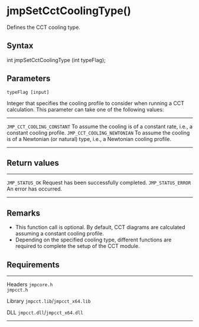 jmpSetCctCoolingType()
======================

Defines the CCT cooling type.

Syntax
------

int jmpSetCctCoolingType (int typeFlag);

Parameters
----------

`typeFlag [input]`

Integer that specifies the cooling profile to consider when running a
CCT calculation. This parameter can take one of the following values:

  ----------------------------- -----------------------------------------------------------------------------------------------
  `JMP_CCT_COOLING_CONSTANT`    To assume the cooling is of a constant rate, i.e., a constant cooling profile.
  `JMP_CCT_COOLING_NEWTONIAN`   To assume the cooling is of a Newtonian (or natural) type, i.e., a Newtonian cooling profile.
  ----------------------------- -----------------------------------------------------------------------------------------------

Return values
-------------

  -------------------- ------------------------------------------
  `JMP_STATUS_OK`      Request has been successfully completed.
  `JMP_STATUS_ERROR`   An error has occurred.
  -------------------- ------------------------------------------

Remarks
-------

-   This function call is optional. By default, CCT diagrams are
    calculated assuming a constant cooling profile.
-   Depending on the specified cooling type, different functions are
    required to complete the setup of the CCT module.

Requirements
------------

  --------- -------------------------------
  Headers   `jmpcore.h`\
            `jmpcct.h`

  Library   `jmpcct.lib`/`jmpcct_x64.lib`

  DLL       `jmpcct.dll`/`jmpcct_x64.dll`
  --------- -------------------------------


